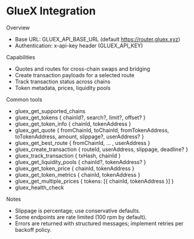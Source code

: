 # GlueX Integration

Overview

- Base URL: GLUEX_API_BASE_URL (default https://router.gluex.xyz)
- Authentication: x-api-key header (GLUEX_API_KEY)

Capabilities

- Quotes and routes for cross-chain swaps and bridging
- Create transaction payloads for a selected route
- Track transaction status across chains
- Token metadata, prices, liquidity pools

Common tools

- gluex_get_supported_chains
- gluex_get_tokens { chainId?, search?, limit?, offset? }
- gluex_get_token_info { chainId, tokenAddress }
- gluex_get_quote { fromChainId, toChainId, fromTokenAddress, toTokenAddress, amount, slippage?, userAddress? }
- gluex_get_best_route { fromChainId, ... , userAddress }
- gluex_create_transaction { routeId, userAddress, slippage, deadline? }
- gluex_track_transaction { txHash, chainId }
- gluex_get_liquidity_pools { chainId?, tokenAddress? }
- gluex_get_token_price { chainId, tokenAddress }
- gluex_get_token_metrics { chainId, tokenAddress }
- gluex_get_multiple_prices { tokens: [{ chainId, tokenAddress }] }
- gluex_health_check

Notes

- Slippage is percentage; use conservative defaults.
- Some endpoints are rate limited (100 rpm by default).
- Errors are returned with structured messages; implement retries per backoff policy.
